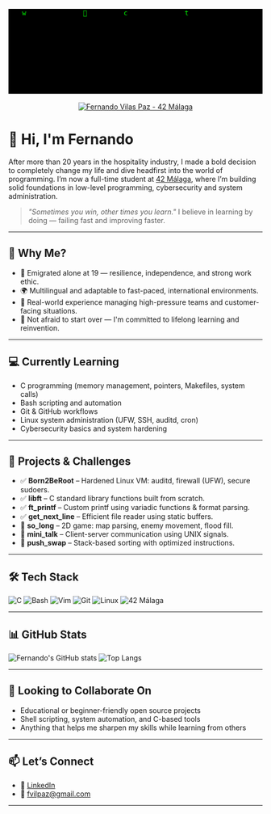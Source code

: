 <!-- Matrix-style banner -->
<p align="center">
  <img src="https://raw.githubusercontent.com/fvilpaz/fvilpaz/main/assets/matrix_effect.gif" alt="Matrix Banner" width="1000"/>
</p>

<!-- Typing effect banner -->
<p align="center">
  <a href="https://github.com/fvilpaz">
    <img
      src="https://readme-typing-svg.demolab.com?font=JetBrains+Mono&size=31&color=58A6FF&center=true&vCenter=true&width=1000&duration=3000&pause=3000&repeat=false&lines=%22HELLO%2C+WORLD%22;+FROM+HOSPITALITY+TO+LOW-LEVEL+LANGUAGE;+INSPIRED+BY+OCEANO+|+https%3A%2F%2Fmedium.com%2F%40jalal92;+DAVID+J.+MALAN+|+https%3A%2F%2Fcs.harvard.edu%2Fmalan;++42+STUDENTS+|+THE+BEST+TEACHERS+|+BETTER+COMPANIONS"
      alt="Fernando Vilas Paz - 42 Málaga"
    />
  </a>
</p>


# 👋 Hi, I'm Fernando

After more than 20 years in the hospitality industry, I made a bold decision to completely change my life and dive headfirst into the world of programming. I’m now a full-time student at [42 Málaga](https://42malaga.com), where I’m building solid foundations in low-level programming, cybersecurity and system administration.

> _"Sometimes you win, other times you learn."_
> I believe in learning by doing — failing fast and improving faster.

---

## 🎯 Why Me?

- 🛫 Emigrated alone at 19 — resilience, independence, and strong work ethic. 
- 🌍 Multilingual and adaptable to fast-paced, international environments.
- 🧠 Real-world experience managing high-pressure teams and customer-facing situations.
- 🔄 Not afraid to start over — I'm committed to lifelong learning and reinvention.

---

## 💻 Currently Learning

- C programming (memory management, pointers, Makefiles, system calls)
- Bash scripting and automation
- Git & GitHub workflows
- Linux system administration (UFW, SSH, auditd, cron)
- Cybersecurity basics and system hardening

---

## 🔨 Projects & Challenges

- ✅ **Born2BeRoot** – Hardened Linux VM: auditd, firewall (UFW), secure sudoers.
- ✅ **libft** – C standard library functions built from scratch.
- ✅ **ft_printf** – Custom printf using variadic functions & format parsing.
- ✅ **get_next_line** – Efficient file reader using static buffers.
- 🚧 **so_long** – 2D game: map parsing, enemy movement, flood fill.
- 🚧 **mini_talk** – Client-server communication using UNIX signals.
- 🚧 **push_swap** – Stack-based sorting with optimized instructions.

---

## 🛠️ Tech Stack

![C](https://img.shields.io/badge/C-00599C?style=for-the-badge&logo=c&logoColor=white)
![Bash](https://img.shields.io/badge/Bash-121011?style=for-the-badge&logo=gnu-bash&logoColor=white)
![Vim](https://img.shields.io/badge/Vim-019733?style=for-the-badge&logo=vim&logoColor=white)
![Git](https://img.shields.io/badge/Git-F05032?style=for-the-badge&logo=git&logoColor=white)
![Linux](https://img.shields.io/badge/Linux-000000?style=for-the-badge&logo=linux&logoColor=white)
![42 Málaga](https://img.shields.io/badge/42_Málaga-000000?style=for-the-badge&logo=42&logoColor=white)

---

## 📊 GitHub Stats

![Fernando's GitHub stats](https://github-readme-stats.vercel.app/api?username=fvilpaz&show_icons=true&theme=radical)
![Top Langs](https://github-readme-stats.vercel.app/api/top-langs/?username=fvilpaz&layout=compact&theme=radical)

---

## 🤝 Looking to Collaborate On

- Educational or beginner-friendly open source projects
- Shell scripting, system automation, and C-based tools
- Anything that helps me sharpen my skills while learning from others

---

## 📫 Let’s Connect

- 💼 [LinkedIn](https://www.linkedin.com/in/fvilpaz)
- 📧 fvilpaz@gmail.com

---
